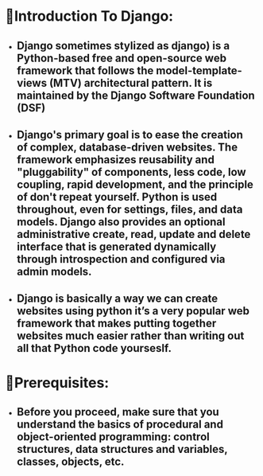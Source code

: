  # :star2:Introduction To Django:

  - ## Django sometimes stylized as django)  is a Python-based free and open-source web framework that follows the model-template-views (MTV) architectural pattern. It is maintained by the Django Software Foundation (DSF)
  - ## Django's primary goal is to ease the creation of complex, database-driven websites. The framework emphasizes reusability and "pluggability" of components, less code, low coupling, rapid development, and the principle of don't repeat yourself. Python is used throughout, even for settings, files, and data models. Django also provides an optional administrative create, read, update and delete interface that is generated dynamically through introspection and configured via admin models.	
  - ## Django is basically a way we can create websites using python it’s a very popular web framework that makes putting together websites much easier rather than writing out all that Python code yourseslf.
# :star2:Prerequisites:
  - ## Before you proceed, make sure that you understand the basics of procedural and object-oriented programming: control structures, data structures and variables, classes, objects, etc.
    
